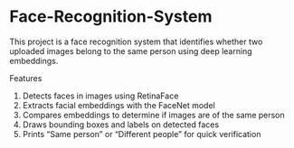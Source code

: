 # Face-Recognition-System

This project is a face recognition system that identifies whether two uploaded images belong to the same person using deep learning embeddings.

Features
1. Detects faces in images using RetinaFace
2. Extracts facial embeddings with the FaceNet model
3. Compares embeddings to determine if images are of the same person
4. Draws bounding boxes and labels on detected faces
5. Prints “Same person” or “Different people” for quick verification
